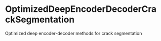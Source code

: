 # OptimizedDeepEncoderDecoderCrackSegmentation
Optimized deep encoder-decoder methods for crack segmentation
